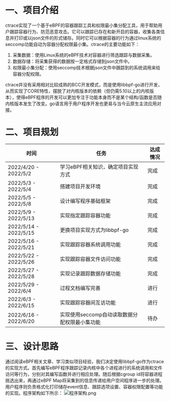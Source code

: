 # 一、项目介绍
ctrace实现了一个基于eBPF的容器跟踪工具和权限最小集分配工具，用于帮助用户跟踪容器行为、防范恶意攻击。它可以跟踪已存在和新开启的容器，收集各类信息并打印或以json文件的形式储存。同时它可以根据容器的行为通过linux系统的seccomp功能自动为容器分配权限最小集。ctrace的主要功能如下：
1.  采集数据：使用Linux系统的eBPF技术对容器进行筛选跟踪与数据采集。
2.  数据存储：将采集获得的数据按一定格式存储到json文件中。
3.  权限最小集分配：使用seccomp技术根据json文件中跟踪到的系统调用来给容器分配权限。

ctrace并没有采用相对比较成熟的BCC开发模式，而是使用libbpf-go进行开发，从而实现了CORE特性，摆脱了对内核版本的依赖（但仍需5.10以上的内核版本），使得eBPF程序的开发可以更加专注于功能本身而不是某个结构/函数是否随内核版本发生了改变。go语言用于用户程序开发也更易与当今云原生主流应用对接。

# 二、项目规划
| 时间 | 任务 | 达成情况 |
| ------ | ------ | ------ |
| 2022/4/20 - 2022/5/2 | 学习eBPF相关知识，确定项目实现方式 | 完成 |
| 2022/5/3 - 2022/5/4 | 搭建项目开发环境 | 完成 |
| 2022/5/5 - 2022/5/8 | 设计编写程序基础框架 | 完成 |
| 2022/5/9 - 2022/5/13 | 实现指定跟踪容器功能 | 完成 |
| 2022/5/14 - 2022/5/15 | 更换项目实现方式为libbpf-go | 完成 |
| 2022/5/16 - 2022/5/21 | 实现跟踪容器系统调用功能 | 完成 |
| 2022/5/22 - 2022/5/26 | 实现跟踪容器文件访问功能 | 完成 |
| 2022/5/27 - 2022/5/28 | 实现记录跟踪数据存储功能 | 完成 |
| 2022/5/29 - 2022/6/4 | 过程文档编写完善 | 进行 |
| 2022/6/3 - 2022/6/15 | 实现跟踪容器间互访功能 | 进行 |
| 2022/6/16 - 2022/6/20 | 实现使用seccomp自动读取数据分配权限最小集功能 | 待办 |

# 三、设计思路
通过阅读eBPF相关文章、学习类似项目经验，我们决定使用libbpf-go作为ctrace的实现方式。首先编写eBPF程序跟踪记录内核中各个进程进行的系统调用和文件访问等行为，分别对其编写函数并进行相应处理。随后根据cgroup id将容器进程挑选出来，再通过eBPF Map将采集到的信息传递给用户空间程序进一步的处理。用户程序则负责格式化打印储存event信息、跟踪选项设置、容器权限配置等功能的实现。程序架构如下所示：
![程序架构.png](https://s2.loli.net/2022/06/05/2jvIH9z7J3FtV14.png)